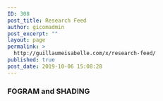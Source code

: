 ```yaml
---
ID: 308
post_title: Research Feed
author: gicomadmin
post_excerpt: ""
layout: page
permalink: >
  http://guillaumeisabelle.com/x/research-feed/
published: true
post_date: 2019-10-06 15:08:28
---
```

<!-- wp:heading {"level":3} -->

### FOGRAM and SHADING

<!-- /wp:heading -->

<!-- wp:rss {"feedURL":"http://decouverte.uquebec.ca/primo_library/libweb/newRss?rssId=1211301072\u0026ver=2_1_4"} /-->